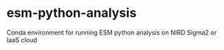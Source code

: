 # esm-python-analysis
Conda environment for running ESM python analysis on NIRD Sigma2 or IaaS cloud
